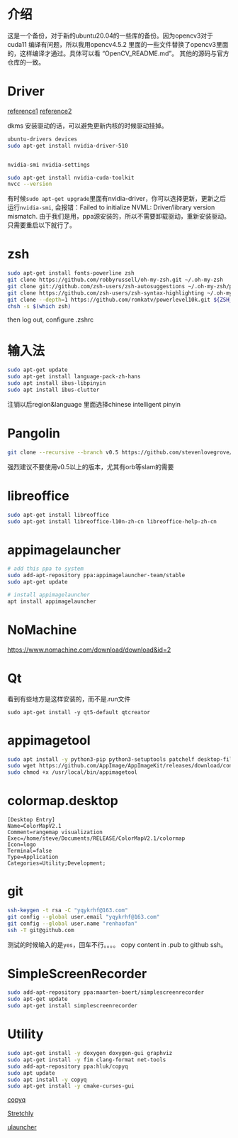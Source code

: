 # 介绍
这是一个备份，对于新的ubuntu20.04的一些库的备份。因为opencv3对于cuda11 编译有问题，所以我用opencv4.5.2 里面的一些文件替换了opencv3里面的，这样编译才通过。具体可以看 “OpenCV_README.md”。 其他的源码与官方仓库的一致。
# Driver

[reference1](https://flywine.blog.csdn.net/article/details/81877822?spm=1001.2101.3001.6661.1&utm_medium=distribute.pc_relevant_t0.none-task-blog-2%7Edefault%7ECTRLIST%7ERate-1.pc_relevant_paycolumn_v3&depth_1-utm_source=distribute.pc_relevant_t0.none-task-blog-2%7Edefault%7ECTRLIST%7ERate-1.pc_relevant_paycolumn_v3&utm_relevant_index=1)
[reference2](https://blog.csdn.net/wm9028/article/details/110268030)

dkms 安装驱动的话，可以避免更新内核的时候驱动挂掉。

```bash
ubuntu-drivers devices
sudo apt-get install nvidia-driver-510


nvidia-smi nvidia-settings

sudo apt-get install nvidia-cuda-toolkit
nvcc --version
```
有时候`sudo apt-get upgrade`里面有nvidia-driver，你可以选择更新，更新之后运行`nvidia-smi`,
会报错：Failed to initialize NVML: Driver/library version mismatch.
由于我们是用，ppa源安装的，所以不需要卸载驱动，重新安装驱动。只需要重启以下就行了。


# zsh
```bash
sudo apt-get install fonts-powerline zsh
git clone https://github.com/robbyrussell/oh-my-zsh.git ~/.oh-my-zsh
git clone git://github.com/zsh-users/zsh-autosuggestions ~/.oh-my-zsh/plugins/zsh-autosuggestions
git clone https://github.com/zsh-users/zsh-syntax-highlighting ~/.oh-my-zsh/plugins/zsh-syntax-highlighting
git clone --depth=1 https://github.com/romkatv/powerlevel10k.git ${ZSH_CUSTOM:-$HOME/.oh-my-zsh/custom}/themes/powerlevel10k
chsh -s $(which zsh)
```
then log out, configure .zshrc 

# 输入法
```bash
sudo apt-get update
sudo apt-get install language-pack-zh-hans
sudo apt install ibus-libpinyin
sudo apt install ibus-clutter
```
注销以后region&language 里面选择chinese intelligent pinyin

# Pangolin
```bash
git clone --recursive --branch v0.5 https://github.com/stevenlovegrove/Pangolin.git
```
强烈建议不要使用v0.5以上的版本，尤其有orb等slam的需要

# libreoffice
```bash
sudo apt-get install libreoffice
sudo apt-get install libreoffice-l10n-zh-cn libreoffice-help-zh-cn
```

# appimagelauncher
```bash
# add this ppa to system
sudo add-apt-repository ppa:appimagelauncher-team/stable
sudo apt-get update

# install appimagelauncher
apt install appimagelauncher
```
# NoMachine
https://www.nomachine.com/download/download&id=2

# Qt
看到有些地方是这样安装的，而不是.run文件
```
sudo apt-get install -y qt5-default qtcreator
```

# appimagetool
```bash
sudo apt install -y python3-pip python3-setuptools patchelf desktop-file-utils libgdk-pixbuf2.0-dev fakeroot strace fuse
sudo wget https://github.com/AppImage/AppImageKit/releases/download/continuous/appimagetool-x86_64.AppImage -O /usr/local/bin/appimagetool
sudo chmod +x /usr/local/bin/appimagetool
```

# colormap.desktop
```
[Desktop Entry]
Name=ColorMapV2.1
Comment=rangemap visualization
Exec=/home/steve/Documents/RELEASE/ColorMapV2.1/colormap
Icon=logo
Terminal=false
Type=Application
Categories=Utility;Development;
```
# git
```bash
ssh-keygen -t rsa -C "yqykrhf@163.com" 
git config --global user.email "yqykrhf@163.com"
git config --global user.name "renhaofan"
ssh -T git@github.com

```
测试的时候输入的是`yes`，回车不行。。。。
copy content in .pub to github ssh。
# SimpleScreenRecorder
```bash
sudo add-apt-repository ppa:maarten-baert/simplescreenrecorder
sudo apt-get update
sudo apt-get install simplescreenrecorder
```
# Utility
```bash
sudo apt-get install -y doxygen doxygen-gui graphviz
sudo apt-get install -y fim clang-format net-tools
sudo add-apt-repository ppa:hluk/copyq
sudo apt update
sudo apt install -y copyq
sudo apt-get install -y cmake-curses-gui
```
[copyq](https://github.com/hluk/CopyQ)

[Stretchly](https://github.com/hovancik/stretchly)

[ulauncher](https://ulauncher.io/)
